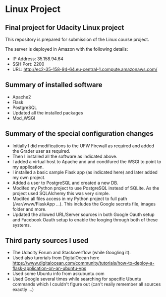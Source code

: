 # Linux Project
## Final project for Udacity Linux project

This repository is prepared for submission of the Linux course project.

The server is deployed in Amazon with the following details:
- IP Address: 35.158.94.64
- SSH Port: 2200
- URL: http://ec2-35-158-94-64.eu-central-1.compute.amazonaws.com/

## Summary of installed software
- Apache2
- Flask
- PostgreSQL
- Updated all the installed packages
- Mod_WSGI

## Summary of the special configuration changes
- Initially I did modifications to the UFW Firewall as required and added the Grader user as required.
- Then I installed all the software as indicated above.
- I added a virtual host to Apache and and condifured the WSGI to point to my application.
- I installed a basic sample Flask app (as indicated here) and later added my own project.
- Added a user to PostgreSQL and created a new DB.
- Modifed my Python project to use PostgreSQL instead of SQLite. As the project used SQLAlchemy this was very simple.
- Modifed all files access in my Python project to full path (/var/www/FlaskApp ...). This includes the Google secrets file, images folder and more.
- Updated the allowed URL/Server sources in both Google Oauth setup and Facebook Oauth setup to enable the looging through both of these systems.

## Third party sources I used
- The Udacity Forum and Stackoverflow (while Googling it).
- Used also turorials from DigitalOcean here https://www.digitalocean.com/community/tutorials/how-to-deploy-a-flask-application-on-an-ubuntu-vps
- Used some Ubuntu info from askubuntu.com
- Used Google several times while searching for specific Ubuntu commands which I couldn't figure out (can't really remember all sources exactly ...)


